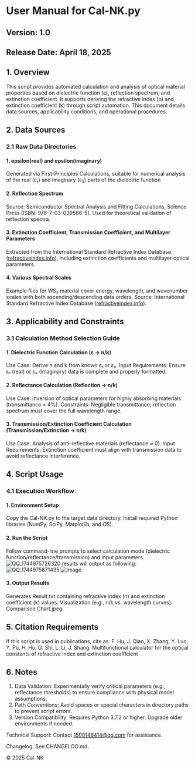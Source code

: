 # User Manual for Cal-NK.py
## Version: 1.0
## Release Date: April 18, 2025

## 1. Overview
This script provides automated calculation and analysis of optical material properties based on dielectric function (ε), reflection spectrum, and extinction coefficient. It supports deriving the refractive index (n) and extinction coefficient (k) through script automation. This document details data sources, applicability conditions, and operational procedures.

## 2. Data Sources
### 2.1 Raw Data Directories
#### 1.	epsilon(real) and epsilon(imaginary)
Generated via First-Principles Calculations, suitable for numerical analysis of the real (ε₁) and imaginary (ε₂) parts of the dielectric function
#### 2.	Reflection Spectrum
Source: Semiconductor Spectral Analysis and Fitting Calculations, Science Press (ISBN: 978-7-03-039566-5). Used for theoretical validation of reflection spectra.
#### 3.	Extinction Coefficient, Transmission Coefficient, and Multilayer Parameters
Extracted from the International Standard Refractive Index Database ([refractiveindex.info](https://refractiveindex.info/)), including extinction coefficients and multilayer optical parameters.
#### 4.	Various Spectral Scales
Example files for WS₂ material cover energy, wavelength, and wavenumber scales with both ascending/descending data orders.
Source: International Standard Refractive Index Database ([refractiveindex.info](https://refractiveindex.info/)).

## 3. Applicability and Constraints
### 3.1 Calculation Method Selection Guide
#### 1.	Dielectric Function Calculation (ε → n/k)
Use Case: Derive n and k from known ε₁ or ε₂.
Input Requirements: Ensure ε₁ (real) or ε₂ (imaginary) data is complete and properly formatted.
#### 2.	Reflectance Calculation (Reflection → n/k)
Use Case: Inversion of optical parameters for highly absorbing materials (transmittance < 4%).
Constraints: Negligible transmittance; reflection spectrum must cover the full wavelength range.
#### 3.	Transmission/Extinction Coefficient Calculation (Transmission/Extinction → n/k)
Use Case: Analysis of anti-reflective materials (reflectance ≈ 0).
Input Requirements: Extinction coefficient must align with transmission data to avoid reflectance interference.

## 4. Script Usage
### 4.1 Execution Workflow
#### 1.	Environment Setup
Copy the Cal-NK.py to the target data directory.
Install required Python libraries (NumPy, SciPy, Matplotlib, and OS).
#### 2.	Run the Script
Follow command-line prompts to select calculation mode (dielectric function/reflectance/transmission) and input parameters.
![QQ_1744975726320](https://github.com/user-attachments/assets/09c843df-a214-47e3-9e36-bbdae68d3141)
results will output as following:
![QQ_1744975871435](https://github.com/user-attachments/assets/54db3da1-2f91-4444-b7f1-7f8681ac94b3)
![image](https://github.com/user-attachments/assets/f99c1e66-f5ad-4491-86e1-d1c4a1c9302a)
#### 3.	Output Results
Generates Result.txt containing refractive index (n) and extinction coefficient (k) values.
Visualization (e.g., n/k vs. wavelength curves). Comparison Chart.jpeg

## 5. Citation Requirements
If this script is used in publications, cite as:
F. Hu, J. Qiao, X. Zhang, Y. Luo, Y. Pu, H. Hu, G. Shi, L. Li, J. Shang. Multifunctional calculator for the optical constants of refractive index and extinction coefficient

## 6. Notes
1.	Data Validation: Experimentally verify critical parameters (e.g., reflectance thresholds) to ensure compliance with physical model assumptions.
2.	Path Conventions: Avoid spaces or special characters in directory paths to prevent script errors.
3.	Version Compatibility: Requires Python 3.7.2 or higher. Upgrade older environments if needed.

Technical Support: Contact 1500148414@qq.com for assistance.

Changelog: See CHANGELOG.md.

© 2025 Cal-NK


